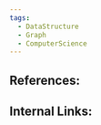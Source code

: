 ```yaml
---
tags:
  - DataStructure
  - Graph
  - ComputerScience
---
```

<h2>References:</h2>

<h2>Internal Links:</h2>
